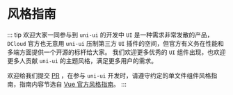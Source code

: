 # 风格指南

::: tip 欢迎大家一同参与到 `uni-ui` 的开发中
`UI` 是一种需求非常发散的产品，`DCloud` 官方也无意用 `uni-ui` 压制第三方 `UI` 插件的空间，但官方有义务在性能和多端方面提供一个开源的标杆给大家。
我们欢迎更多优秀的 `UI` 组件出现，也欢迎更多人贡献 `uni-ui` 的主题风格，满足更多用户的需求。

欢迎给我们提交 [PR](https://github.com/dcloudio/uni-ui/pulls) ，在参与 `uni-ui` 开发时，请遵守约定的单文件组件风格指南，指南内容节选自 [Vue 官方风格指南](https://cn.vuejs.org/v2/style-guide/)。
:::
